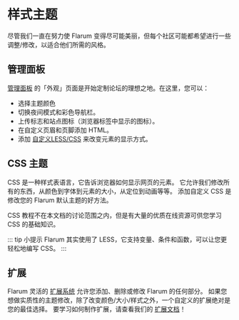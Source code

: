<template>
  <outdated class="blue"></outdated>
</template>

# 样式主题

尽管我们一直在努力使 Flarum 变得尽可能美丽，但每个社区可能都希望进行一些调整/修改，以适合他们所需的风格。

## 管理面板

[管理面板](../admin.md) 的「外观」页面是开始定制论坛的理想之地。在这里，您可以：

- 选择主题颜色
- 切换夜间模式和彩色导航栏。
- 上传标志和站点图标（浏览器标签中显示的图标）。
- 在自定义页眉和页脚添加 HTML。
- 添加 [自定义LESS/CSS](#css-主题) 来改变元素的显示方式。

## CSS 主题

CSS 是一种样式表语言，它告诉浏览器如何显示网页的元素。
它允许我们修改所有的东西，从颜色到字体到元素的大小，从定位到动画等等。
添加自定义 CSS 是修改您的 Flarum 默认主题的好方法。

CSS 教程不在本文档的讨论范围之内，但是有大量的优质在线资源可供您学习 CSS 的基础知识。

::: tip 小提示
Flarum 其实使用了 LESS，它支持变量、条件和函数，可以让您更轻松地编写 CSS。
:::

## 扩展

Flarum 灵活的 [扩展系统](extensions.md) 允许您添加、删除或修改 Flarum 的任何部分。
如果您想做实质性的主题修改，除了改变颜色/大小/样式之外，一个自定义的扩展绝对是您的最佳选择。
要学习如何制作扩展，请查看我们的 [扩展文档](extension/README.md)！
